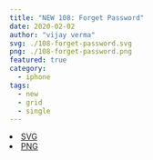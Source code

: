 ```yaml
---
title: "NEW 108: Forget Password"
date: 2020-02-02
author: "vijay verma"
svg: ./108-forget-password.svg
png: ./108-forget-password.png
featured: true
category:
  - iphone
tags:
  - new
  - grid
  - single
---
```

<li><a href="./108-forget-password.svg" download className="btn-svg">SVG</a></li>
<li><a href="/108-forget-password.png" download className="btn-png">PNG</a></li>
